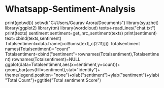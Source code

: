 # Whatsapp-Sentiment-Analysis

print(getwd())
setwd("C:/Users/Gaurav Arora/Documents")
library(syuzhet)
library(ggplot2)
library(tm)
library(wordcloud)
texts<-readLines("chat.txt")
print(texts)
sentiment
sentiment=get_nrc_sentiment(texts)
print(sentiment)
text=cbind(texts,sentiment)
Totalsentiment=data.frame(colSums(text[,c(2:11)]))
Totalsentiment
names(Totalsentiment)="count"
Totalsentiment=cbind("sentiment"=rownames(Totalsentiment),Totalsentiment)
rownames(Totalsentiment)=NULL
ggplot(data=Totalsentiment,aes(x=sentiment,y=count))+
  geom_bar(aes(fill=sentiment),stat="identity")+
  theme(legend.position="none")+xlab("sentiment")+ylab("sentiment")+ylab("Total Count")+ggtitle("Total sentiment Score")
